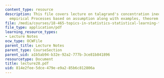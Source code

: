 ```yaml
---
content_type: resource
description: This file covers lecture on talagrand's concentration inequality for
  empirical Processes based on assumption along with examples, theorem and lemma.
file: /media/courses/18-465-topics-in-statistics-statistical-learning-theory-spring-2007/814e2fee5dce479ee9a285b6c812806a_lecture28.pdf
file_type: application/pdf
learning_resource_types:
- Lecture Notes
ocw_type: OCWFile
parent_title: Lecture Notes
parent_type: CourseSection
parent_uid: a1b5ab94-b32e-92a2-777b-3ce81b841896
resourcetype: Document
title: lecture28.pdf
uid: 814e2fee-5dce-479e-e9a2-85b6c812806a
---
```

